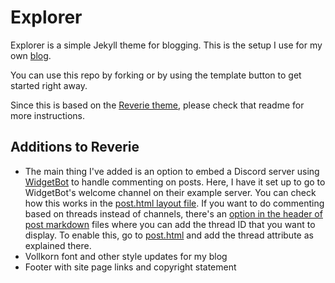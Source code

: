 # Explorer
Explorer is a simple Jekyll theme for blogging. This is the setup I use for my own [blog](https://storyexplorer.blog/).

You can use this repo by forking or by using the template button to get started right away.

Since this is based on the [Reverie theme](https://github.com/amitmerchant1990/reverie), please check that readme for more instructions. 

## Additions to Reverie
- The main thing I've added is an option to embed a Discord server using [WidgetBot](https://widgetbot.io/) to handle commenting on posts. Here, I have it set up to go to WidgetBot's welcome channel on their example server. You can check how this works in the [post.html layout file]([https://github.com/storyexplorer/explorer/blob/main/_layouts/post.html](https://github.com/storyexplorer/explorer/blob/8d0af43fa4f247166d66621ad95768b34be5963e/_layouts/post.html#L30-L45)). If you want to do commenting based on threads instead of channels, there's an [option in the header of post markdown](https://github.com/storyexplorer/explorer/blob/8d0af43fa4f247166d66621ad95768b34be5963e/_posts/2023-12-18-example-post-1.md?plain=1#L5) files where you can add the thread ID that you want to display. To enable this, go to [post.html](https://github.com/storyexplorer/explorer/blob/8d0af43fa4f247166d66621ad95768b34be5963e/_layouts/post.html#L30-L45) and add the thread attribute as explained there. 
- Vollkorn font and other style updates for my blog
- Footer with site page links and copyright statement


 
